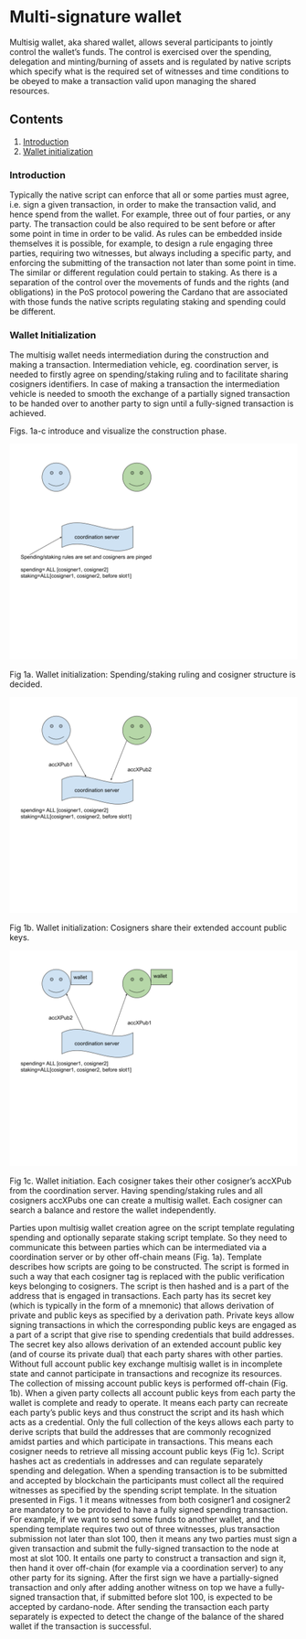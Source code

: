 # Multi-signature wallet #

Multisig wallet, aka shared wallet, allows several participants to jointly control the wallet’s funds.
The control is exercised over the spending, delegation and minting/burning of assets and is regulated by native scripts
which specify what is the required set of witnesses and time conditions to be obeyed to
make a transaction valid upon managing the shared resources.

## Contents ##
1. [Introduction](#introduction)
1. [Wallet initialization](#wallet-initialization)

### Introduction ###

Typically the native script can enforce that all or some parties must agree, i.e. sign a given transaction,
in order to make the transaction valid, and hence spend from the wallet. For example, three out of four parties, or any party.
The transaction could be also required to be sent before or after some point in time in order to be valid.
As rules can be embedded inside themselves it is possible, for example, to design a rule engaging three parties, requiring two witnesses,
but always including a specific party, and enforcing the submitting of the transaction not later than some point in time.
The similar or different regulation could pertain to staking. As there is a separation of the control over the movements of funds and the rights (and obligations)
in the PoS protocol powering the Cardano that are associated with those funds the native scripts regulating staking and spending could be different.

### Wallet Initialization ###

The multisig wallet needs intermediation during the construction and making a transaction. Intermediation vehicle, eg. coordination server,
is needed to firstly agree on spending/staking ruling and to facilitate sharing cosigners identifiers.
In case of making a transaction the intermediation vehicle is needed to smooth the exchange of a partially signed transaction
to be handed over to another party to sign until a fully-signed transaction is achieved.

Figs. 1a-c introduce and visualize the construction phase.

![image](./multisig-figures/fig1a.svg)

Fig 1a. Wallet initialization: Spending/staking ruling and cosigner structure is decided.


![image](./multisig-figures/fig1b.svg)

Fig 1b. Wallet initialization: Cosigners share their extended account public keys.

![image](./multisig-figures/fig1c.svg)

Fig 1c. Wallet initiation. Each cosigner takes their other cosigner’s accXPub from the coordination server. Having spending/staking rules and all cosigners accXPubs one can create a multisig wallet. Each cosigner can search a balance and restore the wallet independently.

Parties upon multisig wallet creation agree on the script template regulating spending and optionally separate staking script template.
So they need to communicate this between parties which can be intermediated via a coordination server or by other off-chain means (Fig. 1a).
Template describes how scripts are going to be constructed. The script is formed in such a way that each cosigner tag is replaced with
the public verification keys belonging to cosigners. The script is then hashed and is a part of the address that is engaged in transactions.
Each party has its secret key (which is typically in the form of a mnemonic) that allows derivation of private and public keys
as specified by a derivation path. Private keys allow signing transactions in which the corresponding public keys are engaged as
a part of a script that give rise to spending credentials that build addresses. The secret key also allows derivation of an extended account public key
(and of course its private dual) that each party shares with other parties. Without full account public key exchange multisig wallet is in incomplete state
and cannot participate in transactions and recognize its resources. The collection of missing account public keys is performed off-chain (Fig. 1b).
When a given party collects all account public keys from each party the wallet is complete and ready to operate.
It means each party can recreate each party’s public keys and thus construct the script and its hash which acts as a credential.
Only the full collection of the keys allows each party to derive scripts that build the addresses that are commonly recognized amidst parties
and which participate in transactions. This means each cosigner needs to retrieve all missing account public keys (Fig 1c).
Script hashes act as credentials in addresses and can regulate separately spending and delegation.
When a spending transaction is to be submitted and accepted by blockchain the participants must collect all the required witnesses
as specified by the spending script template. In the situation presented in  Figs. 1 it means witnesses from both cosigner1 and cosigner2 are mandatory
to be provided to have a fully signed spending transaction.
For example, if we want to send some funds to another wallet, and the spending template requires two out of three witnesses,
plus transaction submission not later than slot 100, then it means any two parties must sign a given transaction and
submit the fully-signed transaction to the node at most at slot 100.
It entails one party to construct a transaction and sign it, then hand it over off-chain (for example via a coordination server)
to any other party for its signing. After the first sign we have a partially-signed transaction and only after adding
another witness on top we have a fully-signed transaction that, if submitted before slot 100, is expected to be accepted by cardano-node.
After sending the transaction each party separately is expected to detect the change of the balance of the shared wallet if the transaction is successful.
